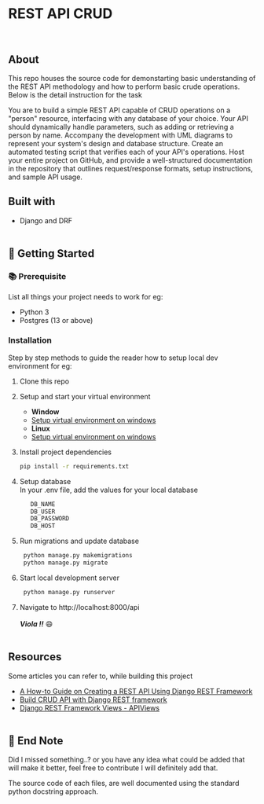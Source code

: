 

# REST API CRUD <br><br>

## About

This repo houses the source code for demonstarting basic understanding of the REST API methodology and how to perform basic crude operations. Below is the detail instruction for the task

You are to build a simple REST API capable of CRUD operations on a "person" resource, interfacing with any database of your choice. Your API should dynamically handle parameters, such as adding or retrieving a person by name. Accompany the development with UML diagrams to represent your system's design and database structure. Create an automated testing script that verifies each of your API's operations. Host your entire project on GitHub, and provide a well-structured documentation in the repository that outlines request/response formats, setup instructions, and sample API usage.

## Built with

-   Django and DRF <br><br>

## 🏁 Getting Started <br>


### 📚 Prerequisite

List all things your project needs to work for eg:

-   Python 3
-   Postgres (13 or above)

### Installation

Step by step methods to guide the reader how to setup local dev environment for eg:

1. Clone this repo
1. Setup and start your virtual environment
   - **Window**
   - [Setup virtual environment on windows](https://medium.com/analytics-vidhya/virtual-environment-6ad5d9b6af59) <br>
   - **Linux**
   - [Setup virtual environment on windows](https://mothergeo-py.readthedocs.io/en/latest/development/how-to/venv.html) <br>
    
1. Install project dependencies

    ```bash
    pip install -r requirements.txt
    ```
1. Setup database<br>
      In your .env file, add the values for your local database
    ```bash
       DB_NAME
       DB_USER
       DB_PASSWORD
       DB_HOST
    ```
1. Run migrations and update database
   ```bash
    python manage.py makemigrations
    python manage.py migrate
    ```
1. Start local development server
   ```bash
    python manage.py runserver
    ```
1. Navigate to http://localhost:8000/api<br><br>
_**Viola !!**_ :smile: <br><br>


## Resources

Some articles you can refer to, while building this project

<!-- Add links to all the resources you followed or referred to -->

-   [A How-to Guide on Creating a REST API Using Django REST Framework](https://radixweb.com/blog/create-rest-api-using-django-rest-framework)
-   [Build CRUD API with Django REST framework](https://codevoweb.com/build-crud-api-with-django-rest-framework)
-   [Django REST Framework Views - APIViews](https://testdriven.io/blog/drf-views-part-1/) <br><br>

## 👋 End Note <br>

Did I missed something..? or you have any idea what could be added that will make it better, feel free to contribute I will definitely add that.

The source code of each files, are well documented using the standard python docstring approach.
